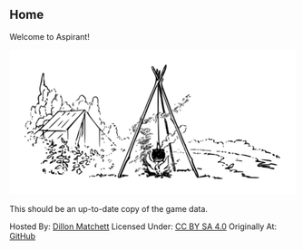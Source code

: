 ## Home
Welcome to Aspirant!

![Campfire](Content/Campfire.svg)

This should be an up-to-date copy of the game data.

Hosted By: [Dillon Matchett](https://github.com/bombasticSlacks) Licensed Under: [CC BY SA 4.0](https://github.com/bombasticSlacks/Aspirant/blob/main/LICENSE) Originally At: [GitHub](https://github.com/bombasticSlacks/Aspirant) 